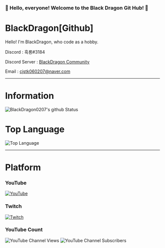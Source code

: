 ### 🎉 Hello, everyone! Welcome to the Black Dragon Git Hub! 🎉

# BlackDragon[Github]
Hello! I'm BlackDragon, who code as a hobby.

Discord : 흑룡#3184

Discord Server : [BlackDragon Community](https://discord.gg/XCpAAYY)

Email : [cjstk060207@naver.com](mailto:norhu1130@naver.com)

---

# Information
![BlackDragon0207's github Status](https://github-readme-stats.vercel.app/api?username=BlackDragon0207&show_icons=true&theme=tokyonight)

# Top Language
![Top Language](https://github-readme-stats.vercel.app/api/top-langs/?username=BlackDragon0207&theme=tokyonight)<br/>

---

# Platform

### YouTube
[![YouTube](https://cdn.discordapp.com/attachments/872798553049792522/884768979997052928/youtube.png)](https://www.youtube.com/channel/UCm-43e3QtutTBrlD-MuUM1A)


### Twitch
[![Twitch](https://cdn.discordapp.com/attachments/872798553049792522/884768998766567454/626552936784199691.png)](https://www.twitch.tv/bjblackdragon)


### YouTube Count
![YouTube Channel Views](https://img.shields.io/youtube/channel/views/UCm-43e3QtutTBrlD-MuUM1A?style=social)
![YouTube Channel Subscribers](https://img.shields.io/youtube/channel/subscribers/UCm-43e3QtutTBrlD-MuUM1A?style=social)
 
